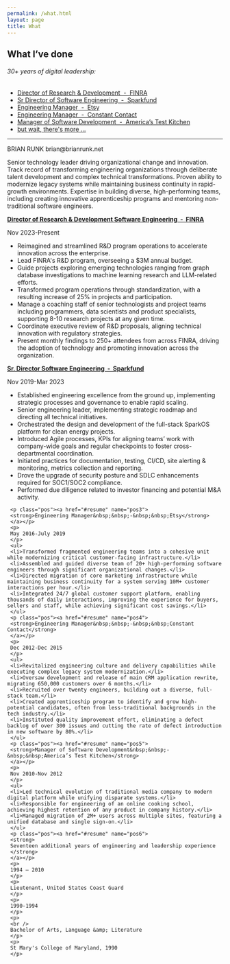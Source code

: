 ```yaml
---
permalink: /what.html
layout: page
title: What
---
```

<article class="content">
  <h1 class="content-title">
    What I’ve done</h1>
    <section class="content-body">
      <h6>30+ years of digital leadership:</h6>
      <ul class="summary">
        <li><a href="#pos1">Director of Research & Development&nbsp;&nbsp;-&nbsp;&nbsp;FINRA</a></li>
        <li><a href="#pos2">Sr Director of Software Engineering&nbsp;&nbsp;-&nbsp;&nbsp;Sparkfund</a></li>
      	<li><a href="#pos3">Engineering Manager&nbsp;&nbsp;-&nbsp;&nbsp;Etsy</a></li>
      	<li><a href="#pos4">Engineering Manager&nbsp;&nbsp;-&nbsp;&nbsp;Constant Contact</a></li>
      	<li><a href="#pos5">Manager of Software Development&nbsp;&nbsp;-&nbsp;&nbsp;America’s Test Kitchen</a></li>
	<li><a href="#pos6">but wait, there's more ...</a></li>
      </ul> 
<hr />
BRIAN RUNK
brian@brianrunk.net

Senior technology leader driving organizational change and innovation.
Track record of transforming engineering organizations through deliberate  talent development and complex technical transformations.
Proven ability to modernize legacy systems while maintaining business continuity in rapid-growth environments.
Expertise in building diverse, high-performing teams, including creating innovative apprenticeship programs and mentoring non-traditional software engineers.

<p class="pos"><a href="#resume" name="pos1">
    <strong>Director of Research & Development Software Engineering&nbsp;&nbsp;-&nbsp;&nbsp;FINRA</strong></a></p>
    <p>    
    Nov 2023-Present
    </p>   
    <ul>
    <li>Reimagined and streamlined R&D program operations to accelerate innovation across the enterprise.</li>	
    <li>Lead FINRA's R&D program, overseeing a $3M annual budget.</li>
    <li>Guide projects exploring emerging technologies ranging from graph database investigations to machine learning research and LLM-related efforts.</li>
    <li>Transformed program operations through standardization, with a resulting increase of 25% in projects and participation.</li>
    <li>Manage a coaching staff of senior technologists and project teams including programmers, data scientists and product specialists, supporting 8-10 research projects at any given time.</li>
    <li>Coordinate executive review of R&D proposals, aligning technical innovation with regulatory strategies.</li>
    <li>Present monthly findings to 250+ attendees from across FINRA, driving the adoption of technology and promoting innovation across the organization.</li>
     </ul>
     <p class="pos"><a href="#resume" name="pos2">
     	<strong>Sr. Director Software Engineering&nbsp;&nbsp;-&nbsp;&nbsp;Sparkfund</strong></a>
     </p>
     <p>
     Nov 2019-Mar 2023
     </p>
     <ul>
     <li>Established engineering excellence from the ground up, implementing strategic processes and governance to enable rapid scaling.</li>
     <li>Senior engineering leader, implementing strategic roadmap and directing all technical initiatives.</li>
     <li>Orchestrated the design and development of the full-stack SparkOS platform for clean energy projects.</li>
     <li>Introduced Agile processes, KPIs for aligning teams’ work with company-wide goals and regular checkpoints to foster cross-departmental coordination.</li>
     <li>Initiated practices for documentation, testing, CI/CD, site alerting & monitoring, metrics collection and reporting.</li>
     <li>Drove the upgrade of security posture and SDLC enhancements required for SOC1/SOC2 compliance.</li>
     <li>Performed due diligence related to investor financing and potential M&A activity.</li>
     </ul>

     <p class="pos"><a href="#resume" name="pos3">
     <strong>Engineering Manager&nbsp;&nbsp;-&nbsp;&nbsp;Etsy</strong>
     </a></p>
     <p>
     May 2016-July 2019
     </p>
     <ul>
     <li>Transformed fragmented engineering teams into a cohesive unit while modernizing critical customer-facing infrastructure.</li>
     <li>Assembled and guided diverse team of 20+ high-performing software engineers through significant organizational changes.</li>
     <li>Directed migration of core marketing infrastructure while maintaining business continuity for a system serving 10M+ customer interactions per hour.</li>
     <li>Integrated 24/7 global customer support platform, enabling thousands of daily interactions, improving the experience for buyers, sellers and staff, while achieving significant cost savings.</li>
     </ul>
     <p class="pos"><a href="#resume" name="pos4">
     <strong>Engineering Manager&nbsp;&nbsp;-&nbsp;&nbsp;Constant Contact</strong>
     </a></p>
     <p>
     Dec 2012-Dec 2015
     </p>
     <ul>
     <li>Revitalized engineering culture and delivery capabilities while executing complex legacy system modernization.</li>
     <li>Oversaw development and release of main CRM application rewrite, migrating 650,000 customers over 6 months.</li>
     <li>Recruited over twenty engineers, building out a diverse, full-stack team.</li>
     <li>Created apprenticeship program to identify and grow high-potential candidates, often from less-traditional backgrounds in the tech industry.</li>
     <li>Instituted quality improvement effort, eliminating a defect backlog of over 300 issues and cutting the rate of defect introduction in new software by 80%.</li>
     </ul>
     <p class="pos"><a href="#resume" name="pos5">
     <strong>Manager of Software Development&nbsp;&nbsp;-&nbsp;&nbsp;America’s Test Kitchen</strong>
     </a></p>
     <p>
     Nov 2010-Nov 2012
     </p>
     <ul>
     <li>Led technical evolution of traditional media company to modern digital platform while unifying disparate systems.</li>
     <li>Responsible for engineering of an online cooking school, achieving highest retention of any product in company history.</li>
     <li>Managed migration of 2M+ users across multiple sites, featuring a unified database and single sign-on.</li>
     </ul>
     <p class="pos"><a href="#resume" name="pos6">
     <strong>
     Seventeen additional years of engineering and leadership experience
     </strong>
     </a></p>
     <p>
     1994 – 2010
     </p>
     <p>
     Lieutenant, United States Coast Guard
     </p>
     <p>
     1990-1994
     </p>
     <p>
     <br />
     Bachelor of Arts, Language &amp; Literature
     </p>
     <p>
     St Mary's College of Maryland, 1990
     </p>
   </section>
</article>
